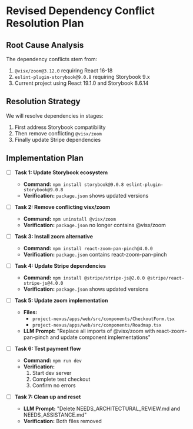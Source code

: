 # Revised Dependency Conflict Resolution Plan

## Root Cause Analysis
The dependency conflicts stem from:
1. `@visx/zoom@3.12.0` requiring React 16-18
2. `eslint-plugin-storybook@9.0.8` requiring Storybook 9.x
3. Current project using React 19.1.0 and Storybook 8.6.14

## Resolution Strategy
We will resolve dependencies in stages:
1. First address Storybook compatibility
2. Then remove conflicting `@visx/zoom`
3. Finally update Stripe dependencies

## Implementation Plan

- [ ] **Task 1: Update Storybook ecosystem**
  - **Command:** `npm install storybook@9.0.8 eslint-plugin-storybook@9.0.8`
  - **Verification:** `package.json` shows updated versions

- [ ] **Task 2: Remove conflicting visx/zoom**
  - **Command:** `npm uninstall @visx/zoom`
  - **Verification:** `package.json` no longer contains @visx/zoom

- [ ] **Task 3: Install zoom alternative**
  - **Command:** `npm install react-zoom-pan-pinch@4.0.0`
  - **Verification:** `package.json` contains react-zoom-pan-pinch

- [ ] **Task 4: Update Stripe dependencies**
  - **Command:** `npm install @stripe/stripe-js@2.0.0 @stripe/react-stripe-js@4.0.0`
  - **Verification:** `package.json` shows updated versions

- [ ] **Task 5: Update zoom implementation**
  - **Files:** 
    - `project-nexus/apps/web/src/components/CheckoutForm.tsx`
    - `project-nexus/apps/web/src/components/Roadmap.tsx`
  - **LLM Prompt:** "Replace all imports of @visx/zoom with react-zoom-pan-pinch and update component implementations"

- [ ] **Task 6: Test payment flow**
  - **Command:** `npm run dev`
  - **Verification:** 
    1. Start dev server
    2. Complete test checkout
    3. Confirm no errors

- [ ] **Task 7: Clean up and reset**
  - **LLM Prompt:** "Delete NEEDS_ARCHITECTURAL_REVIEW.md and NEEDS_ASSISTANCE.md"
  - **Verification:** Both files removed